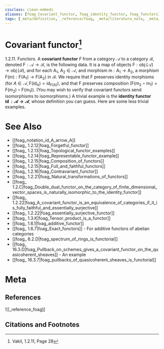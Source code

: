 ```yaml
---
cssclass: clean-embeds
aliases: [foag_Covariant_functor, foag_identity_functor, foag_functors]
tags: [_meta/definition, _reference/foag, _meta/literature_note, _meta/notation]
---
```

# Covariant functor[^1]
1.2.11. Functors.
A **covariant functor** $F$ from a category $\mathscr{A}$ to a category $\mathscr{B}$, denoted $\mathrm{F}: \mathscr{A} \rightarrow \mathscr{B}$, is the following data. It is a map of objects $\mathrm{F}: \operatorname{obj}(\mathscr{A}) \rightarrow \operatorname{obj}(\mathscr{B})$, and for each $\mathrm{A}_{1}$, $\mathrm{A}_{2} \in \mathscr{A}$, and morphism $\mathrm{m}: \mathrm{A}_{1} \rightarrow \mathrm{A}_{2}$, a morphism $\mathrm{F}(\mathrm{m}): \mathrm{F}\left(\mathrm{A}_{1}\right) \rightarrow \mathrm{F}\left(\mathrm{A}_{2}\right)$ in $\mathscr{B} .$ We require that F preserves identity morphisms (for $\left.A \in \mathscr{A}, \mathrm{F}\left(\mathrm{id}_{\mathrm{A}}\right)=\operatorname{id}_{\mathrm{F}(\mathrm{A})}\right)$, and that F preserves composition $\left(\mathrm{F}\left(\mathrm{m}_{2} \circ \mathrm{m}_{1}\right)=\mathrm{F}\left(\mathrm{m}_{2}\right) \circ \mathrm{F}\left(\mathrm{m}_{1}\right)\right) .$ (You may wish to verify that covariant functors send isomorphisms to isomorphisms.) A trivial example is the **identity functor** **$\operatorname{id}: \mathscr{A} \rightarrow \mathscr{A}$**, whose definition you can guess. Here are some less trivial examples.


# See Also
- [[foag_notation_id_A_arrow_A]]
- [[foag_ 1.2.12|foag_Forgetful_functor]]
- [[foag_ 1.2.13|foag_Topological_functor_examples]]
- [[foag_ 1.2.14|foag_Representable_functor_example]]
- [[foag_ 1.2.15|foag_Composition_of_functors]]
- [[foag_ 1.2.15|foag_Full_and_faithful_functors]]
- [[foag_ 1.2.16|foag_Contravariant_functor]]
- [[foag_ 1.2.21|foag_Natural_transformations_of_functors]]
- [[foag_ 1.2.C|foag_Double_dual_functor_on_the_category_of_finite_dimensional_vector_spaces_is_naturally_isomorphic_to_the_identity_functor]]
- [[foag_ 1.2.22|foag_A_covariant_functor_is_an_equivalence_of_categories_if_it_is_fully_faithful_and_essentially_surjective]]
- [[foag_ 1.2.22|foag_essentially_surjective_functor]]
- [[foag_ 1.3.K|foag_Tensor_product_is_a_functor]]
 - [[foag_ 1.6.1|foag_additive_functor]]
 - [[foag_ 1.6.7|foag_Exact_functors]] - For additive functors of abelian categories
 - [[foag_ 6.2.D|foag_spectrum_of_rings_is_functorial]]
 - [[foag_ 16.3.D|foag_Pullback_on_schemes_gives_a_covariant_functor_on_the_quasicoherent_sheaves]] - An example
 - [[foag_ 16.3.7|foag_pullbacks_of_quasicoherent_sheaves_is_functorial]]
# Meta
## References
![[_reference_foag]]


## Citations and Footnotes
[^1]: Vakil,  1.2.11, Page 28